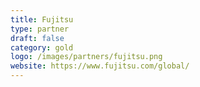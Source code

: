 ```yaml
---
title: Fujitsu
type: partner
draft: false
category: gold
logo: /images/partners/fujitsu.png
website: https://www.fujitsu.com/global/
---
```

